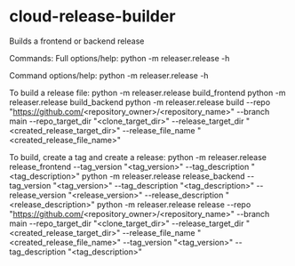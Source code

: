 # cloud-release-builder
Builds a frontend or backend release



Commands:
Full options/help:
python -m releaser.release -h

Command options/help:
python -m releaser.release <cmd> -h

To build a release file:
python -m releaser.release build_frontend
python -m releaser.release build_backend
python -m releaser.release build --repo "https://github.com/<repository_owner>/<repository_name>" --branch main --repo_target_dir "<clone_target_dir>" --release_target_dir "<created_release_target_dir>" --release_file_name "<created_release_file_name>"


To build, create a tag and create a release:
python -m releaser.release release_frontend --tag_version "<tag_version>" --tag_description "<tag_description>"
python -m releaser.release release_backend --tag_version "<tag_version>" --tag_description "<tag_description>" --release_version "<release_version>" --release_description "<release_description>"
python -m releaser.release release --repo "https://github.com/<repository_owner>/<repository_name>" --branch main --repo_target_dir "<clone_target_dir>" --release_target_dir "<created_release_target_dir>" --release_file_name "<created_release_file_name>" --tag_version "<tag_version>" --tag_description "<tag_description>"
